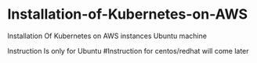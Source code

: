 # Installation-of-Kubernetes-on-AWS
Installation Of Kubernetes on AWS instances Ubuntu machine


Instruction Is only for Ubuntu
#Instruction for centos/redhat will come later
